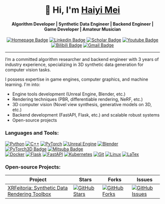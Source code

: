 <div align="center">

  # 👋 Hi, I'm [Haiyi Mei](https://haiyi-mei.com)

  ####  Algorithm Developer | Synthetic Data Engineer | Backend Engineer | Game Developer | Amateur Musician

  [![Homepage Badge](https://custom-icon-badges.demolab.com/badge/Homepage-013243.svg?logo=home)](https://haiyi-mei.com)
  [![Linkedin Badge](https://img.shields.io/badge/-LinkedIn-0A66C2?logo=Linkedin&logoColor=white)](https://www.linkedin.com/in/haiyimei/)
  [![Scholar Badge](https://img.shields.io/badge/-Scholar-4285F4?logo=googlescholar&logoColor=white)](https://scholar.google.com/citations?user=TOZ9wR4AAAAJ)
  [![Youtube Badge](https://img.shields.io/badge/-YouTube-FF0000?logo=youtube&logoColor=white)](https://www.youtube.com/@haiyimei)
  [![Bilibili Badge](https://img.shields.io/badge/-Bilibili-00A1D6?logo=bilibili&logoColor=white)](https://space.bilibili.com/30424533)
  [![Gmail Badge](https://custom-icon-badges.demolab.com/badge/Mail-EA4335.svg?logo=mail)](mailto:haiyimei@gmail.com)

</div>

------

<!--
<a href="https://github.com/ryo-ma/github-profile-trophy"><img src="https://github-profile-trophy.vercel.app/?username=haiyimei" alt="haiyimei" /></a>
!-->

I’m a committed algorithm researcher and backend engineer with 3 years of industry experience,
specializing in 3D synthetic data generation for computer vision tasks.

I possess expertise in game engines, computer graphics, and machine learning. 
I'm into:
- Engine tools development (Unreal Engine, Blender, etc.)
- Rendering techniques (PBR, differentiable rendering, NeRF, etc.)
- 3D computer vision (Novel view synthesis, generative models on 3D, etc.)
- Backend development (FastAPI, Flask, etc.) and scalable robust systems
- Open-source projects

### Languages and Tools:

[![Python](https://img.shields.io/badge/Python-3776AB.svg?logo=Python&logoColor=white)](https://www.python.org)
[![C++](https://img.shields.io/badge/C++-00599C.svg?logo=c%2B%2B&logoColor=white)](https://www.w3schools.com/cpp/)
[![PyTorch](https://img.shields.io/badge/PyTorch-%23EE4C2C.svg?logo=PyTorch&logoColor=white)](https://pytorch.org/)
[![Unreal Engine](https://img.shields.io/badge/-Unreal%20Engine-0E1128?logo=unrealengine&logoColor=white)](https://unrealengine.com/)
[![Blender](https://img.shields.io/badge/Blender-%23F5792A.svg?logo=Blender&logoColor=white)](https://www.blender.org/)
[![PyTorch3D Badge](https://custom-icon-badges.demolab.com/badge/PyTorch3D-white.svg?logo=pytorch3d&logoColor=white)](https://pytorch3d.org/)
[![Mitsuba Badge](https://custom-icon-badges.demolab.com/badge/Mitsuba-green.svg?logo=mitsuba&logoColor=white)](https://www.mitsuba-renderer.org/)
<br>
[![Docker](https://img.shields.io/badge/Docker-%232496ED.svg?logo=Docker&logoColor=white)](https://www.docker.com/)
[![Flask](https://img.shields.io/badge/Flask-black.svg?logo=Flask&logoColor=white)](https://flask.palletsprojects.com/)
[![FastAPI](https://img.shields.io/badge/FastAPI-009688.svg?logo=FastAPI&logoColor=white)](https://fastapi.tiangolo.com/)
[![Kubernetes](https://img.shields.io/badge/Kubernetes-%23326CE5.svg?logo=Kubernetes&logoColor=white)](https://kubernetes.io)
[![Git](https://img.shields.io/badge/Git-%23F05033.svg?logo=Git&logoColor=white)](https://git-scm.com/)
[![Linux](https://img.shields.io/badge/Linux-%23FCC624.svg?logo=Linux&logoColor=black)](https://www.linux.org/)
[![LaTex](https://img.shields.io/badge/LaTeX-%23008080.svg?logo=LaTeX&logoColor=white)](https://www.latex-project.org/)

### Open-source Projects:

| Project | Stars | Forks | Issues |
|---------|-------------|-------|--------|
| [XRFeitoria: Synthetic Data Rendering Toolbox](https://github.com/openxrlab/xrfeitoria) | [![GitHub Stars](https://img.shields.io/github/stars/openxrlab/xrfeitoria)](https://github.com/openxrlab/xrfeitoria) | [![GitHub Forks](https://img.shields.io/github/forks/openxrlab/xrfeitoria)](https://github.com/openxrlab/xrfeitoria/forks) | [![GitHub Issues](https://img.shields.io/github/issues/openxrlab/xrfeitoria)](https://github.com/openxrlab/xrfeitoria/issues) |

<!--
<p><img align="left" src="https://github-readme-stats.vercel.app/api/top-langs?username=haiyimei&show_icons=true&locale=en&layout=compact" alt="haiyimei" /></p>

<p>&nbsp;<img align="center" src="https://github-readme-stats.vercel.app/api?username=haiyimei&show_icons=true&locale=en" alt="haiyimei" /></p>

<p><img align="center" src="https://github-readme-streak-stats.herokuapp.com/?user=haiyimei&" alt="haiyimei" /></p>
!-->


<!-- useful links 

https://shields.io/
https://simpleicons.org/
https://github.com/DenverCoder1/custom-icon-badges

-->
